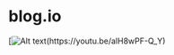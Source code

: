 # blog.io

[![Alt text]([https://app.gemoo.com/share/image-annotation/558738736957370368?codeId=Mp1OxxGnGLAGm&origin=imageurlgenerator](https://cdn.mos.cms.futurecdn.net/WqzWxn2pBqvPN9n4DBrjr5.jpg)https://cdn.mos.cms.futurecdn.net/WqzWxn2pBqvPN9n4DBrjr5.jpg)(https://youtu.be/alH8wPF-Q_Y)
